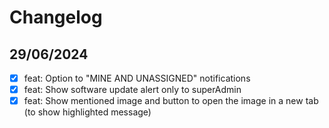 # Changelog

## 29/06/2024
- [x] feat: Option to "MINE AND UNASSIGNED" notifications
- [x] feat: Show software update alert only to superAdmin
- [x] feat: Show mentioned image and button to open the image in a new tab (to show highlighted message)